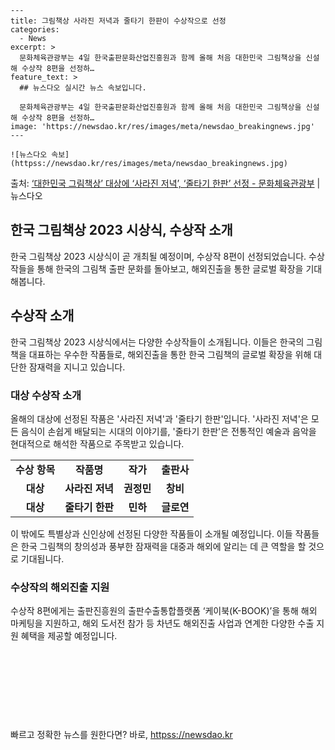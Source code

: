     ---
    title: 그림책상 사라진 저녁과 줄타기 한판이 수상작으로 선정
    categories:
      - News
    excerpt: >
      문화체육관광부는 4일 한국출판문화산업진흥원과 함께 올해 처음 대한민국 그림책상을 신설해 수상작 8편을 선정하…
    feature_text: >
      ## 뉴스다오 실시간 뉴스 속보입니다.
    
      문화체육관광부는 4일 한국출판문화산업진흥원과 함께 올해 처음 대한민국 그림책상을 신설해 수상작 8편을 선정하…
    image: 'https://newsdao.kr/res/images/meta/newsdao_breakingnews.jpg'
    ---
    
    ![뉴스다오 속보](httpss://newsdao.kr/res/images/meta/newsdao_breakingnews.jpg)

<p>출처: <a href="httpss://newsdao.kr/2723" rel="dofollow">‘대한민국 그림책상’ 대상에 ‘사라진 저녁’, ‘줄타기 한판’ 선정 - 문화체육관광부</a> | 뉴스다오</p>

<h2>한국 그림책상 2023 시상식, 수상작 소개</h2>
<p data-ke-size="size16">한국 그림책상 2023 시상식이 곧 개최될 예정이며, 수상작 8편이 선정되었습니다. 수상작들을 통해 한국의 그림책 출판 문화를 돌아보고, 해외진출을 통한 글로벌 확장을 기대해봅니다.</p>

<h2 data-ke-size="size26">수상작 소개</h2>
<p data-ke-size="size16">한국 그림책상 2023 시상식에서는 다양한 수상작들이 소개됩니다. 이들은 한국의 그림책을 대표하는 우수한 작품들로, 해외진출을 통한 한국 그림책의 글로벌 확장을 위해 대단한 잠재력을 지니고 있습니다.</p>

<h3><b>대상 수상작 소개</b></h3>
<p data-ke-size="size16">올해의 대상에 선정된 작품은 '사라진 저녁'과 '줄타기 한판'입니다. '사라진 저녁'은 모든 음식이 손쉽게 배달되는 시대의 이야기를, '줄타기 한판'은 전통적인 예술과 음악을 현대적으로 해석한 작품으로 주목받고 있습니다.</p>

<table>
  <tr>
    <td style="text-align: center; height: 17px;"><b>수상 항목</b></td>
    <td style="text-align: center; height: 17px;"><b>작품명</b></td>
    <td style="text-align: center; height: 17px;"><b>작가</b></td>
    <td style="text-align: center; height: 17px;"><b>출판사</b></td>
  </tr>
  <tr>
    <td style="text-align: center; height: 17px;"><b>대상</b></td>
    <td style="text-align: center; height: 17px;"><b>사라진 저녁</b></td>
    <td style="text-align: center; height: 17px;"><b>권정민</b></td>
    <td style="text-align: center; height: 17px;"><b>창비</b></td>
  </tr>
  <tr>
    <td style="text-align: center; height: 17px;"><b>대상</b></td>
    <td style="text-align: center; height: 17px;"><b>줄타기 한판</b></td>
    <td style="text-align: center; height: 17px;"><b>민하</b></td>
    <td style="text-align: center; height: 17px;"><b>글로연</b></td>
  </tr>
</table>

<p data-ke-size="size16">이 밖에도 특별상과 신인상에 선정된 다양한 작품들이 소개될 예정입니다. 이들 작품들은 한국 그림책의 창의성과 풍부한 잠재력을 대중과 해외에 알리는 데 큰 역할을 할 것으로 기대됩니다.</p>

<h3><b>수상작의 해외진출 지원</b></h3>
<p data-ke-size="size16">수상작 8편에게는 출판진흥원의 출판수출통합플랫폼 ‘케이북(K-BOOK)’을 통해 해외 마케팅을 지원하고, 해외 도서전 참가 등 차년도 해외진출 사업과 연계한 다양한 수출 지원 혜택을 제공할 예정입니다.</p>

<p data-ke-size="size16">&nbsp;</p>
<p data-ke-size="size16">&nbsp;</p>
<p data-ke-size="size16">&nbsp;</p>
<p data-ke-size="size16">&nbsp;</p> 

빠르고 정확한 뉴스를 원한다면? 바로, <a href="httpss://newsdao.kr" rel="dofollow">httpss://newsdao.kr</a>


    